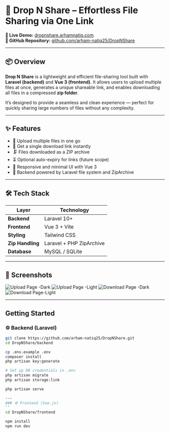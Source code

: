 # 📁 Drop N Share – Effortless File Sharing via One Link

**🔗 Live Demo:** [dropnshare.arhamnatiq.com](https://dropnshare.arhamnatiq.com)  
**📂 GitHub Repository:** [github.com/arham-natiq25/DropNShare](https://github.com/arham-natiq25/DropNShare)

---

## 📦 Overview

**Drop N Share** is a lightweight and efficient file-sharing tool built with **Laravel (backend)** and **Vue 3 (frontend)**. It allows users to upload multiple files at once, generates a unique shareable link, and enables downloading all files in a compressed **zip folder**.

It’s designed to provide a seamless and clean experience — perfect for quickly sharing large numbers of files without any complexity.

---

## ✨ Features

- 📁 Upload multiple files in one go
- 🔗 Get a single download link instantly
- 🗜️ Files downloaded as a ZIP archive
- ⏳ Optional auto-expiry for links (future scope)
- 📱 Responsive and minimal UI with Vue 3
- 🧰 Backend powered by Laravel file system and ZipArchive

---

## 🛠 Tech Stack

| Layer        | Technology               |
|--------------|---------------------------|
| **Backend**  | Laravel 10+               |
| **Frontend** | Vue 3 + Vite              |
| **Styling**  | Tailwind CSS              |
| **Zip Handling** | Laravel + PHP ZipArchive |
| **Database** | MySQL / SQLite            |

---

## 📸 Screenshots

![Upload Page -Dark](https://github.com/user-attachments/assets/c57769d0-498f-4fdb-b4e4-8a8bb655561f)
![Upload Page -Light](https://github.com/user-attachments/assets/ea1371ea-a17a-402c-b41a-83aee1d3711e)
![Download Page -Dark](https://github.com/user-attachments/assets/1e388a1a-fac9-45a9-bbbf-c31b2d9ef3fc)
![Download Page-Light](https://github.com/user-attachments/assets/e33015d2-fb18-4d6e-93d9-af8d50cbcfa6)



---

##  Getting Started

### ⚙️ Backend (Laravel)

```bash
git clone https://github.com/arham-natiq25/DropNShare.git
cd DropNShare/backend

cp .env.example .env
composer install
php artisan key:generate

# Set up DB credentials in .env
php artisan migrate
php artisan storage:link

php artisan serve

---
### ⚙️ Frontend (Vue.js)
``
cd DropNShare/frontend

npm install
npm run dev


